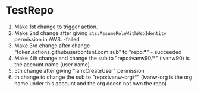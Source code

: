 # TestRepo

1. Make 1st change to trigger action.
2. Make 2nd change after giving `sts:AssumeRoleWithWebIdentity` permission in AWS. -failed
3. Make 3rd change after change "token.actions.githubusercontent.com:sub" to "repo:*" - succeeded
4. Make 4th change and change the sub to "repo:ivanw90/*" (ivanw90) is the account name (user name)
5. 5th change after giving "iam:CreateUser" permission
6. th change to change the sub to "repo:ivanw-org/*" (ivanw-org is the org name under this account and the org doesn not own the repo)
